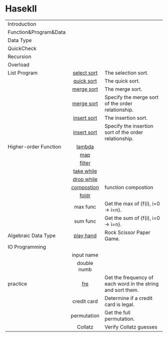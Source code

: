 # Hasekll

||||
|---------------------|:---:|:---|
|Introduction         |
|Function&Program&Data|
|Data Type            |
|QuickCheck           |
|Recursion            |
|Overload             |
|List Program         |[select sort](./src/46-select-sort.hs)|The selection sort.|
|                     |[quick sort](./src/45-quick-sort.hs)|The quick sort.|
|                     |[merge sort](./src/56-merge-sort.hs)|The merge sort.|
|                     |[merge sort](./src/62-merge-sort.hs)|Specify the merge sort of the order relationship.|
|                     |[insert sort](./src/63-insert-sort.hs)|The insertion sort.|
|                     |[insert sort](./src/64-insert-sort.hs)|Specify the insertion sort of the order relationship.|
|Higher-order Function|[lambda](./src/49-lambda.hs)||
|                     |[map](./src/50-map.hs)||
|                     |[filter](./src/51-filter.hs)||
|                     |[take while](./src/52-take-while.hs)||
|                     |[drop while](./src/53-drop-while.hs)||
|                     |[compostion](./src/54-func-compost.hs)|function compostion|
|                     |[foldr](./src/55-foldr.hs)||
|                     |max func|Get the max of {f(i), i=0 -> i=n}.|
|                     |sum func|Get the sum of {f(i), i=0 -> i=n}.|
|Algebraic Data Type  |[play hand](./src/61-paly-many-hands.hs)|Rock Scissor Paper Game.|
|IO Programming       |
|                     |input name||
|                     |double numb|
|practice             |[fre](./src/60-freque.hs)|Get the frequency of each word in the string and sort them.|
|                     |credit card|Determine if a credit card is legal.|
|                     |permutation|Get the full permutation.|
|                     |Collatz|Verify Collatz guesses|
